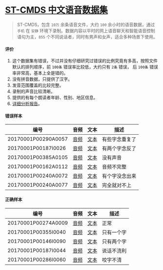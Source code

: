 # [ST-CMDS 中文语音数据集](http://www.openslr.org/38/)

> ST-CMDS，包含 `10万` 余条语音文件，大约 `100` 余小时的语音数据，通过 `手机` 在 `安静` 环境下录制。数据内容以平时的网上语音聊天和智能语音控制语句为主，`855` 个不同说话者，同时有男声和女声，适合多种场景下使用。

#### 评价

1. 这个数据集有错误，不过并没有仔细研究过错误的比例究竟有多高，按照文件默认的排列顺序，前 `100条` 错误率比较低，大约只有 `2条` 错误， 后 `100条` 错误率非常高，基本上全是错的。
1. 没有拼音数据，只提供了汉字。
1. 发音范围覆盖的比较完整。
1. 录制的声音比较清晰。
1. 提供的有每个朗读者年龄、性别、地区信息。
1. [详细分析报告](./notebooks/ST-CMDS-数据分析报告.ipynb)。

#### 错误样本

| 编号                | 音频                                   | 文本                                   | 描述           |
| ------------------- | -------------------------------------- | -------------------------------------- | -------------- |
| 20170001P00290A0057 | [音频](./demo/20170001P00290A0057.mp3) | [文本](./demo/20170001P00290A0057.txt) | 有些字念重复了 |
| 20170001P00187I0026 | [音频](./demo/20170001P00187I0026.mp3) | [文本](./demo/20170001P00187I0026.txt) | 有两个字念反了 |
| 20170001P00385A0105 | [音频](./demo/20170001P00385A0105.mp3) | [文本](./demo/20170001P00385A0105.txt) | 没有声音       |
| 20170001P00162A0112 | [音频](./demo/20170001P00162A0112.mp3) | [文本](./demo/20170001P00162A0112.txt) | 音频不完整     |
| 20170001P00240A0072 | [音频](./demo/20170001P00240A0072.mp3) | [文本](./demo/20170001P00240A0072.txt) | 有个字没念出来 |
| 20170001P00240A0077 | [音频](./demo/20170001P00240A0077.mp3) | [文本](./demo/20170001P00240A0077.txt) | 完全就对不上   |

#### 正确样本

| 编号                | 音频                                   | 文本                                   | 描述       |
| ------------------- | -------------------------------------- | -------------------------------------- | ---------- |
| 20170001P00274A0009 | [音频](./demo/20170001P00274A0009.mp3) | [文本](./demo/20170001P00274A0009.txt) | 正常       |
| 20170001P00355I0040 | [音频](./demo/20170001P00355I0040.mp3) | [文本](./demo/20170001P00355I0040.txt) | 只有一个字 |
| 20170001P00146I0090 | [音频](./demo/20170001P00146I0090.mp3) | [文本](./demo/20170001P00146I0090.txt) | 只有两个字 |
| 20170001P00187I0044 | [音频](./demo/20170001P00187I0044.mp3) | [文本](./demo/20170001P00187I0044.txt) | 说话不流利 |
| 20170001P00286I0060 | [音频](./demo/20170001P00286I0060.mp3) | [文本](./demo/20170001P00286I0060.txt) | 咬字不清   |
